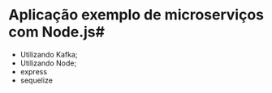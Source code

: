 # Aplicação exemplo de microserviços com Node.js#

- Utilizando Kafka;
- Utilizando Node;
- express
- sequelize
